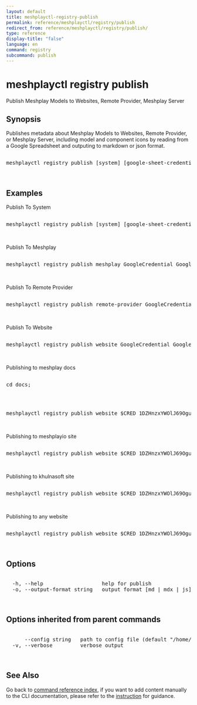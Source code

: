 ```yaml
---
layout: default
title: meshplayctl-registry-publish
permalink: reference/meshplayctl/registry/publish
redirect_from: reference/meshplayctl/registry/publish/
type: reference
display-title: "false"
language: en
command: registry
subcommand: publish
---
```


# meshplayctl registry publish

Publish Meshplay Models to Websites, Remote Provider, Meshplay Server

## Synopsis

Publishes metadata about Meshplay Models to Websites, Remote Provider, or Meshplay Server, including model and component icons by reading from a Google Spreadsheet and outputing to markdown or json format.
<pre class='codeblock-pre'>
<div class='codeblock'>
meshplayctl registry publish [system] [google-sheet-credential] [sheet-id] [models-output-path] [imgs-output-path] [flags]

</div>
</pre> 

## Examples

Publish To System
<pre class='codeblock-pre'>
<div class='codeblock'>
meshplayctl registry publish [system] [google-sheet-credential] [sheet-id] [models-output-path] [imgs-output-path] -o [output-format]

</div>
</pre> 

Publish To Meshplay
<pre class='codeblock-pre'>
<div class='codeblock'>
meshplayctl registry publish meshplay GoogleCredential GoogleSheetID [repo]/server/meshmodel

</div>
</pre> 

Publish To Remote Provider
<pre class='codeblock-pre'>
<div class='codeblock'>
meshplayctl registry publish remote-provider GoogleCredential GoogleSheetID [repo]/meshmodels/models [repo]/ui/public/img/meshmodels

</div>
</pre> 

Publish To Website
<pre class='codeblock-pre'>
<div class='codeblock'>
meshplayctl registry publish website GoogleCredential GoogleSheetID [repo]/integrations [repo]/ui/public/img/meshmodels

</div>
</pre> 

Publishing to meshplay docs
<pre class='codeblock-pre'>
<div class='codeblock'>
cd docs;

</div>
</pre> 

<pre class='codeblock-pre'>
<div class='codeblock'>
meshplayctl registry publish website $CRED 1DZHnzxYWOlJ69Oguz4LkRVTFM79kC2tuvdwizOJmeMw docs/pages/integrations docs/assets/img/integrations -o md

</div>
</pre> 

Publishing to meshplayio site
<pre class='codeblock-pre'>
<div class='codeblock'>
meshplayctl registry publish website $CRED 1DZHnzxYWOlJ69Oguz4LkRVTFM79kC2tuvdwizOJmeMw meshplay.khulnasoft.com/integrations meshplay.khulnasoft.com/assets/images/integration -o js

</div>
</pre> 

Publishing to khulnasoft site
<pre class='codeblock-pre'>
<div class='codeblock'>
meshplayctl registry publish website $CRED 1DZHnzxYWOlJ69Oguz4LkRVTFM79kC2tuvdwizOJmeMw khulnasoft/src/collections/integrations khulnasoft/src/collections/integrations -o mdx

</div>
</pre> 

Publishing to any website
<pre class='codeblock-pre'>
<div class='codeblock'>
meshplayctl registry publish website $CRED 1DZHnzxYWOlJ69Oguz4LkRVTFM79kC2tuvdwizOJmeMw path/to/models path/to/icons -o mdx

</div>
</pre> 

## Options

<pre class='codeblock-pre'>
<div class='codeblock'>
  -h, --help                   help for publish
  -o, --output-format string   output format [md | mdx | js]

</div>
</pre>

## Options inherited from parent commands

<pre class='codeblock-pre'>
<div class='codeblock'>
      --config string   path to config file (default "/home/runner/.meshplay/config.yaml")
  -v, --verbose         verbose output

</div>
</pre>

## See Also

Go back to [command reference index](/reference/meshplayctl/), if you want to add content manually to the CLI documentation, please refer to the [instruction](/project/contributing/contributing-cli#preserving-manually-added-documentation) for guidance.
